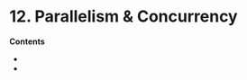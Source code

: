 # 12. Parallelism &amp; Concurrency

<primary-label ref="header-label"/>

<secondary-label ref="doc-wip"/>


**Contents**
- [](12-1-Parallelism.md)
- [](12-2-Concurrency.md)

